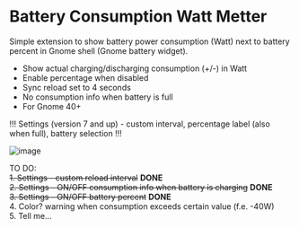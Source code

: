 # Battery Consumption Watt Metter
Simple extension to show battery power consumption (Watt) next to battery percent in Gnome shell (Gnome battery widget).

 - Show actual charging/discharging consumption (+/-) in Watt
 - Enable percentage when disabled
 - Sync reload set to 4 seconds
 - No consumption info when battery is full
 - For Gnome 40+

 !!! Settings (version 7 and up) - custom interval, percentage label (also when full), battery selection !!!


![image](https://user-images.githubusercontent.com/10447994/156018638-967c2b50-7dee-4b62-a56e-271ef7a2b74a.png)


TO DO: <br>
<strike>1. Settings - custom reload interval</strike> **DONE** <br>
<strike>2. Settings - ON/OFF consumption info when battery is charging</strike> **DONE** <br>
<strike>3. Settings - ON/OFF battery percent</strike> **DONE** <br>
4. Color? warning when consumption exceeds certain value (f.e. -40W) <br>
5. Tell me...

